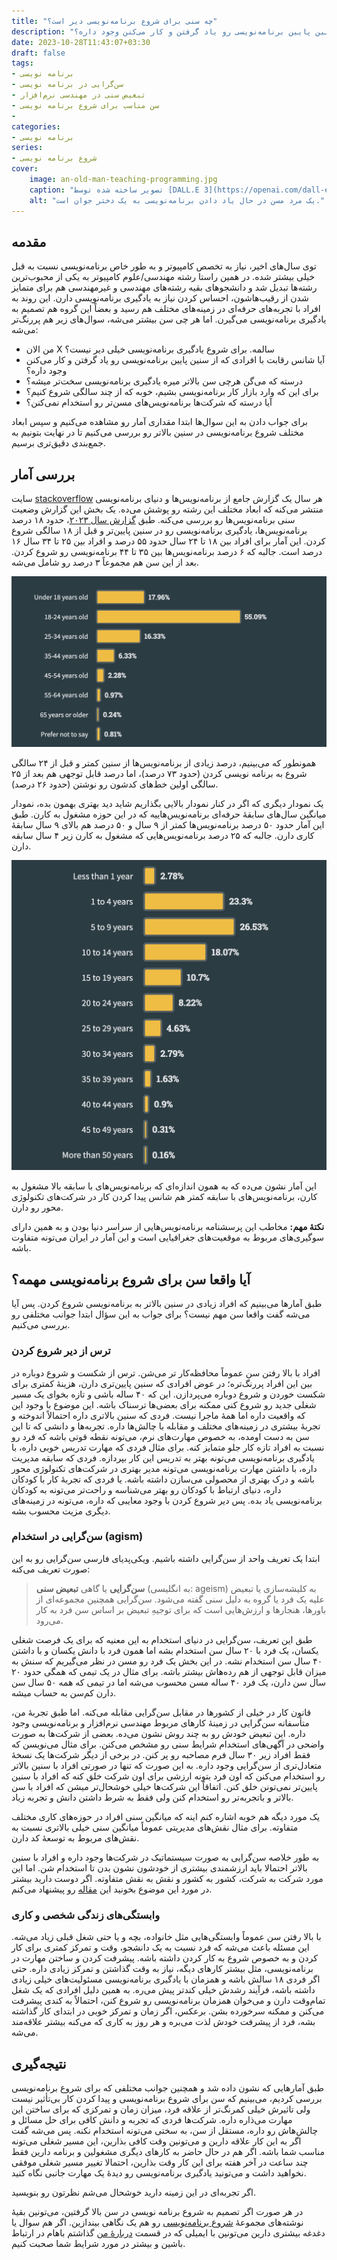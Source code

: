 ```yaml
---
title: "چه سنی برای شروع برنامه‌نویسی دیر است؟"
description: "برای این که وارد بازار کار برنامه‌نویسی بشیم، خوبه که از چند سالگی شروع کنیم؟ آیا شانس رقابت‌ با افرادی که از سنین پایین برنامه‌نویسی رو یاد گرفتن و کار می‌کنن وجود داره؟"
date: 2023-10-28T11:43:07+03:30
draft: false
tags:
- برنامه نویسی
- سن‌گرایی در برنامه نویسی
- تبعیض سنی در مهندسی نرم‌افزار
- سن مناسب برای شروع برنامه نویسی 
- 
categories:
- برنامه نویسی
series:
- شروع برنامه نویسی
cover:
    image: an-old-man-teaching-programming.jpg
    caption: "تصویر ساخته شده توسط [DALL.E 3](https://openai.com/dall-e-3)"
    alt: "یک مرد مسن در حال یاد دادن برنامه‌نویسی به یک دختر جوان است."
---
```


## مقدمه

توی سال‌های اخیر، نیاز به تخصص کامپیوتر و به طور خاص برنامه‌نویسی نسبت به قبل خیلی بیشتر شده. در همین راستا رشته مهندسی/علوم کامپیوتر به یکی از محبوب‌ترین رشته‌ها تبدیل شد و دانشجوهای بقیه رشته‌های مهندسی و غیرمهندسی هم برای متمایز شدن از رقیب‌هاشون، احساس کردن نیاز به یادگیری برنامه‌نویسی دارن. این روند به افراد با تجربه‌های حرفه‌ای در زمینه‌های مختلف هم رسید و بعضاً این گروه هم تصمیم به یادگیری برنامه‌نویسی می‌گیرن. اما هر چی سن بیشتر می‌شه، سوال‌های زیر هم پررنگ‌تر می‌شه:

- من الان X سالمه. برای شروع یادگیری برنامه‌نویسی خیلی دیر نیست؟
- آیا شانس رقابت‌ با افرادی که از سنین پایین برنامه‌نویسی رو یاد گرفتن و کار می‌کنن وجود داره؟
- درسته که می‌گن هرچی سن بالاتر میره یادگیری برنامه‌نویسی سخت‌تر میشه؟
- برای این که وارد بازار کار برنامه‌نویسی بشیم، خوبه که از چند سالگی شروع کنیم؟
- آیا درسته که شرکت‌ها برنامه‌نویس‌های مسن‌تر رو استخدام نمی‌کنن؟

برای جواب دادن به این سوال‌ها ابتدا مقداری آمار رو مشاهده می‌کنیم و سپس ابعاد مختلف شروع برنامه‌نویسی در سنین بالاتر رو بررسی می‌کنیم تا در نهایت بتونیم به جمع‌بندی دقیق‌تری برسیم.

## بررسی آمار

سایت [stackoverflow](https://stackoverflow.com/) هر سال یک گزارش جامع از برنامه‌نویس‌ها و دنیای برنامه‌نویسی منتشر می‌کنه که ابعاد مختلف این رشته رو پوشش می‌ده. یک بخش این گزارش وضعیت سنی برنامه‌نویس‌ها رو بررسی می‌کنه. طبق [گزارش سال ۲۰۲۳](https://survey.stackoverflow.co/2023/)، حدود ۱۸ درصد برنامه‌نویس‌ها، یادگیری برنامه‌نویسی رو در سنین پایین‌تر و قبل از ۱۸ سالگی شروع کردن. این آمار برای افراد بین ۱۸ تا ۲۴ سال حدود ۵۵ درصد و افراد بین ۲۵ تا ۳۴ سال ۱۶ درصد است. جالبه که ۶ درصد برنامه‌نویس‌ها بین ۳۵ تا ۴۴ برنامه‌نویسی رو شروع کردن. بعد از این سن هم مجموعاً ۳ درصد رو شامل می‌شه.

<p align="center">
  <img src="start-programming-age.png" alt="Amin Rashidbeigi's avatar" />
</p>

همونطور که می‌بینیم، درصد زیادی از برنامه‌نویس‌ها از سنین کمتر و قبل از ۲۴ سالگی شروع به برنامه نویسی کردن (حدود ۷۳ درصد)، اما درصد قابل توجهی هم بعد از ۲۵ سالگی اولین خط‌های کدشون رو نوشتن (حدود ۲۶ درصد).

یک نمودار دیگری که اگر در کنار نمودار بالایی بگذاریم شاید دید بهتری بهمون بده، نمودار میانگین سال‌های سابقهٔ حرفه‌ای برنامه‌نویس‌هاییه که در این حوزه مشغول به کارن. طبق این آمار حدود ۵۰ درصد برنامه‌نویس‌ها کمتر از ۹ سال و ۵۰ درصد هم بالای ۹ سال سابقهٔ کاری دارن. جالبه که ۲۵ درصد برنامه‌نویس‌هایی که مشغول به کارن زیر ۴ سال سابقه دارن. 

<p align="center">
  <img src="years-of-professional-experience.png" alt="Amin Rashidbeigi's avatar" />
</p>

این آمار نشون می‌ده که به همون اندازه‌ای که برنامه‌نویس‌های با سابقه بالا مشغول به کارن، برنامه‌نویس‌های با سابقه کمتر هم شانس پیدا کردن کار در شرکت‌های تکنولوژی محور رو دارن.

**نکتهٔ مهم:** مخاطب این پرسشنامه برنامه‌نویس‌هایی از سراسر دنیا بودن و به همین دارای سوگیری‌های مربوط به موقعیت‌های جغرافیایی است و این آمار در ایران می‌تونه متفاوت باشه.

## آیا واقعا سن برای شروع برنامه‌نویسی مهمه؟

طبق آمارها می‌بینیم که افراد زیادی در سنین بالاتر به برنامه‌نویسی شروع کردن. پس آیا می‌شه گفت واقعا سن مهم نیست؟ برای جواب به این سؤال ابتدا جوانب مختلفی رو بررسی می‌کنیم.

### ترس از دیر شروع کردن

افراد با بالا رفتن سن عموماً محافظه‌کار تر می‌شن. ترس از شکست و شروع دوباره در بین این افراد پررنگ‌تره؛ در عوض افرادی که سنین پایین‌تری دارن، هزینهٔ کمتری برای شکست خوردن و شروع دوباره می‌پردازن. این که ۴۰ ساله باشی و تازه بخوای یک مسیر شغلی جدید رو شروع کنی ممکنه برای بعضی‌ها ترسناک باشه. این موضوع با وجود این که واقعیت داره اما همهٔ ماجرا نیست. فردی که سنین بالاتری داره احتمالاً اندوخته و تجربهٔ بیشتری در زمینه‌های مختلف و مقابله با چالش‌ها داره. تجربه‌ها و دانشی که تا این سن به دست اومده، به خصوص مهارت‌های نرم، می‌تونه نقطه قوتی باشه که فرد رو نسبت به افراد تازه کار جلو متمایز کنه. برای مثال فردی که مهارت تدریس خوبی داره، با یادگیری برنامه‌نویسی می‌تونه بهتر به تدریس این کار بپردازه. فردی که سابقه مدیریت داره، با داشتن مهارت برنامه‌نویسی می‌تونه مدیر بهتری در شرکت‌های تکنولوژی محور باشه و درک بهتری از محصولی می‌سازن داشته باشه. یا فردی که تجربهٔ کار با کودکان داره، دنیای ارتباط با کودکان رو بهتر می‌شناسه و راحت‌تر می‌تونه به کودکان برنامه‌نویسی یاد بده. پس دیر شروع کردن با وجود معایبی که داره، می‌تونه در زمینه‌های دیگری مزیت محسوب بشه.

### سن‌گرایی در استخدام (agism)

ابتدا یک تعریف واحد از سن‌گرایی داشته باشیم. ویکی‌پدیای فارسی سن‌گرایی رو به این صورت تعریف می‌کنه:

> **سن‌گرایی** یا گاهی **تبعیض سنی** (به انگلیسی: ageism) به کلیشه‌سازی یا تبعیض علیه یک فرد یا گروه به دلیل سنی گفته می‌شود. سن‌گرایی همچنین مجموعه‌ای از باورها، هنجارها و ارزش‌هایی است که برای توجیهِ تبعیض بر اساس سن فرد به کار می‌رود.

طبق این تعریف، سن‌گرایی در دنیای استخدام به این معنیه که برای یک فرصت شغلی یکسان، یک فرد با ۲۰ سال سن استخدام بشه اما همون فرد با دانش یکسان و با داشتن ۴۰ سال سن استخدام نشه. در این بخش یک فرد رو مسن در نظر می‌گیریم که سنش به میزان قابل توجهی از هم رده‌هاش بیشتر باشه. برای مثال در یک تیمی که همگی حدود ۲۰ سال سن دارن، یک فرد ۴۰ ساله مسن محسوب می‌شه اما در تیمی که همه ۵۰ سال سن دارن کم‌سن به حساب میشه.

قانون کار در خیلی از کشور‌ها در مقابل سن‌گرایی مقابله می‌کنه. اما طبق تجربهٔ من، متأسفانه سن‌گرایی در زمینهٔ کارهای مربوط مهندسی نرم‌افزار و برنامه‌نویسی وجود داره. این تبعیض خودش رو به چند روش نشون می‌ده. بعضی از شرکت‌ها به صورت واضحی در آگهی‌های استخدام شرایط سنی رو مشخص می‌کنن. برای مثال می‌نویسن که فقط افراد زیر ۳۰ سال فرم مصاحبه رو پر کنن. در برخی از دیگر شرکت‌ها یک نسخهٔ متعادل‌تری از سن‌گرایی وجود داره. به این صورت که تنها در صورتی افراد با سنین بالا‌تر رو استخدام می‌کنن که اون فرد بتونه ارزشی برای اون شرکت خلق کنه که افراد با سنین پایین‌تر نمی‌تونن خلق کنن. اتفاقاً این شرکت‌ها خیلی خوشحال‌تر میشن که افراد با سن بالاتر و باتجربه‌تر رو استخدام کنن ولی فقط به شرط داشتن دانش و تجربه زیاد.

یک مورد دیگه هم خوبه اشاره کنم اینه که میانگین سنی افراد در حوزه‌های کاری مختلف متفاوته. برای مثال نقش‌های مدیریتی عموماً میانگین سنی خیلی بالاتری نسبت به نقش‌های مربوط به توسعهٔ کد دارن.

به طور خلاصه سن‌گرایی به صورت سیستماتیک در شرکت‌ها وجود داره و افراد با سنین بالاتر احتمالا باید ارزشمندی بیشتری از خودشون نشون بدن تا استخدام شن. اما این مورد شرکت به شرکت، کشور به کشور و نقش به نقش متفاوته. اگر دوست دارید بیشتر در مورد این موضوع بخونید این [مقاله](https://www.visier.com/blog/four-common-tech-ageism-myths-debunked/) رو پیشنهاد می‌کنم.

### وابستگی‌های زندگی شخصی و کاری

با بالا رفتن سن عموماً وابستگی‌هایی مثل خانواده، بچه و یا حتی شغل قبلی زیاد می‌شه. این مسئله باعث می‌شه که فرد نسبت به یک دانشجو، وقت و تمرکز کمتری برای کار کردن و به خصوص شروع به کار کردن داشته باشه. پیشرفت کردن و ساختن مهارت در برنامه‌نویسی، مثل بیشتر کارهای دیگه، نیاز به وقت گذاشتن و تمرکز زیادی داره. حتی اگر فردی ۱۸ سالش باشه و همزمان با یادگیری برنامه‌نویسی مسئولیت‌های خیلی زیادی داشته باشه، فرآیند رشدش خیلی کندتر پیش می‌ره. به همین دلیل افرادی که یک شغل تمام‌وقت دارن و می‌خوان همزمان برنامه‌نویسی رو شروع کنن، احتمالاً به کندی پیشرفت می‌کنن و ممکنه سرخورده بشن. برعکس، اگر زمان و تمرکز خوبی در ابتدای کار گذاشته بشه، فرد از پیشرفت خودش لذت می‌بره و هر روز به کاری که می‌کنه بیشتر علاقه‌مند می‌شه.

## نتیجه‌گیری

طبق آمارهایی که نشون داده شد و همچنین جوانب مختلفی که برای شروع برنامه‌نویسی بررسی کردیم، می‌بینیم که سن برای شروع برنامه‌نویسی و پیدا کردن کار بی‌تأثیر نیست ولی تاثیرش خیلی کمرنگ‌تر از علاقه فرد، میزان زمان و تمرکزی که برای ساختن این مهارت می‌ذاره داره. شرکت‌ها فردی که تجربه و دانش کافی برای حل مسائل و چالش‌هاش رو داره، مستقل از سن، به سختی می‌تونه استخدام نکنه. پس می‌شه گفت اگر به این کار علاقه دارین و می‌تونین وقت کافی بذارین، این مسیر شغلی می‌تونه مناسب شما باشه. اگر هم در حال حاضر به کارهای دیگری مشغولین و برنامه‌ دارین فقط چند ساعت در آخر هفته برای این کار وقت بذارین، احتمالا تغییر مسیر شغلی موفقی نخواهید داشت و می‌تونید یادگیری برنامه‌نویسی رو دیده‌ٔ یک مهارت جانبی نگاه کنید.

اگر تجربه‌ای در این زمینه دارید خوشحال می‌شم نظرتون رو بنویسید.

در هر صورت اگر تصمیم به شروع برنامه نویسی در سن بالا گرفتین، می‌تونین بقیهٔ نوشته‌های مجموعهٔ [شروع برنامه‌نویسی](https://aminrb.me/fa/series/%D8%B4%D8%B1%D9%88%D8%B9-%D8%A8%D8%B1%D9%86%D8%A7%D9%85%D9%87-%D9%86%D9%88%DB%8C%D8%B3%DB%8C/) رو هم یک نگاهی بیندازین. اگر هم سوال‌ یا دغدغه بیشتری دارین می‌تونین با ایمیلی که در قسمت [دربارهٔ من](https://aminrb.me/fa/about/) گذاشتم باهام در ارتباط باشین و بیشتر در مورد شرایط شما صحبت کنیم.
